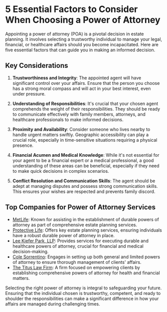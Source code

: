 # 5 Essential Factors to Consider When Choosing a Power of Attorney

Appointing a power of attorney (POA) is a pivotal decision in estate planning. It involves selecting a trustworthy individual to manage your legal, financial, or healthcare affairs should you become incapacitated. Here are five essential factors that can guide you in making an informed decision.

## Key Considerations

1. **Trustworthiness and Integrity**: The appointed agent will have significant control over your affairs. Ensure that the person you choose has a strong moral compass and will act in your best interest, even under pressure.

2. **Understanding of Responsibilities**: It's crucial that your chosen agent comprehends the weight of their responsibilities. They should be ready to communicate effectively with family members, attorneys, and healthcare professionals to make informed decisions.

3. **Proximity and Availability**: Consider someone who lives nearby to handle urgent matters swiftly. Geographic accessibility can play a crucial role, especially in time-sensitive situations requiring a physical presence.

4. **Financial Acumen and Medical Knowledge**: While it's not essential for your agent to be a financial expert or a medical professional, a good understanding of these areas can be beneficial, especially if they need to make quick decisions in complex scenarios.

5. **Conflict Resolution and Communication Skills**: The agent should be adept at managing disputes and possess strong communication skills. This ensures your wishes are respected and prevents family discord.

## Top Companies for Power of Attorney Services

- [MetLife](/dir/metlife): Known for assisting in the establishment of durable powers of attorney as part of comprehensive estate planning services.
- [Protective Life](/dir/protective_life): Offers key estate planning services, ensuring individuals have a robust durable power of attorney in place.
- [Lee Kiefer Park, LLP](/dir/lee_kiefer_park_llp): Provides services for executing durable and healthcare powers of attorney, crucial for financial and medical decision-making.
- [Cole Sorrentino](/dir/cole_sorrentino): Engages in setting up both general and limited powers of attorney to ensure thorough management of clients' affairs.
- [The Titus Law Firm](/dir/the_titus_law_firm): A firm focused on empowering clients by establishing comprehensive powers of attorney for health and financial matters.

Selecting the right power of attorney is integral to safeguarding your future. Ensuring that the individual chosen is trustworthy, competent, and ready to shoulder the responsibilities can make a significant difference in how your affairs are managed during challenging times.